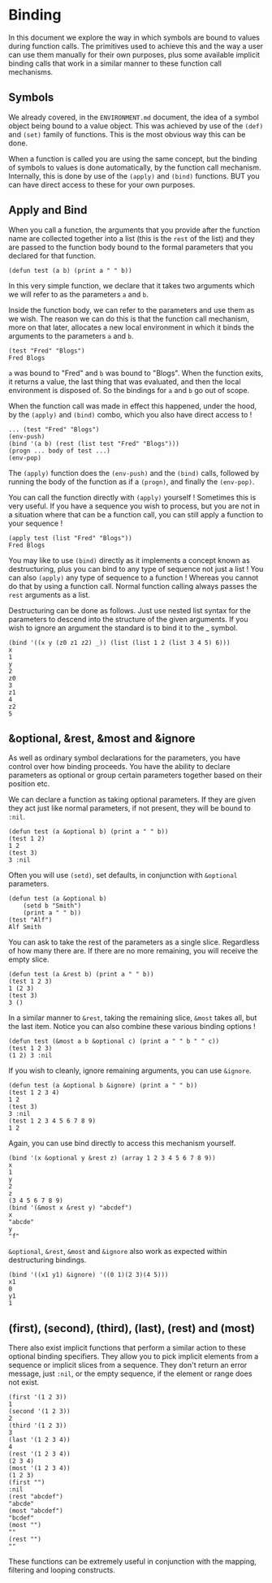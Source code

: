 # Binding

In this document we explore the way in which symbols are bound to values during
function calls. The primitives used to achieve this and the way a user can use
them manually for their own purposes, plus some available implicit binding
calls that work in a similar manner to these function call mechanisms.

## Symbols

We already covered, in the `ENVIRONMENT.md` document, the idea of a symbol
object being bound to a value object. This was achieved by use of the `(def)`
and `(set)` family of functions. This is the most obvious way this can be done.

When a function is called you are using the same concept, but the binding of
symbols to values is done automatically, by the function call mechanism.
Internally, this is done by use of the `(apply)` and `(bind)` functions. BUT
you can have direct access to these for your own purposes.

## Apply and Bind

When you call a function, the arguments that you provide after the function
name are collected together into a list (this is the `rest` of the list) and
they are passed to the function body bound to the formal parameters that you
declared for that function.

```vdu
(defun test (a b) (print a " " b))
```

In this very simple function, we declare that it takes two arguments which we
will refer to as the parameters `a` and `b`.

Inside the function body, we can refer to the parameters and use them as we
wish. The reason we can do this is that the function call mechanism, more on
that later, allocates a new local environment in which it binds the arguments
to the parameters `a` and `b`.

```vdu
(test "Fred" "Blogs")
Fred Blogs
```

`a` was bound to "Fred" and `b` was bound to "Blogs". When the function exits,
it returns a value, the last thing that was evaluated, and then the local
environment is disposed of. So the bindings for `a` and `b` go out of scope.

When the function call was made in effect this happened, under the hood, by the
`(apply)` and `(bind)` combo, which you also have direct access to !

```vdu
... (test "Fred" "Blogs")
(env-push)
(bind '(a b) (rest (list test "Fred" "Blogs")))
(progn ... body of test ...)
(env-pop)
```

The `(apply)` function does the `(env-push)` and the `(bind)` calls, followed
by running the body of the function as if a `(progn)`, and finally the
`(env-pop)`.

You can call the function directly with `(apply)` yourself ! Sometimes this is
very useful. If you have a sequence you wish to process, but you are not in a
situation where that can be a function call, you can still apply a function to
your sequence !

```vdu
(apply test (list "Fred" "Blogs"))
Fred Blogs
```

You may like to use `(bind)` directly as it implements a concept known as
destructuring, plus you can bind to any type of sequence not just a list ! You
can also `(apply)` any type of sequence to a function ! Whereas you cannot do
that by using a function call. Normal function calling always passes the `rest`
arguments as a list.

Destructuring can be done as follows. Just use nested list syntax for the
parameters to descend into the structure of the given arguments. If you wish to
ignore an argument the standard is to bind it to the _ symbol.

```vdu
(bind '((x y (z0 z1 z2) _)) (list (list 1 2 (list 3 4 5) 6)))
x
1
y
2
z0
3
z1
4
z2
5
```

## &optional, &rest, &most and &ignore

As well as ordinary symbol declarations for the parameters, you have control
over how binding proceeds. You have the ability to declare parameters as
optional or group certain parameters together based on their position etc.

We can declare a function as taking optional parameters. If they are given they
act just like normal parameters, if not present, they will be bound to `:nil`.

```vdu
(defun test (a &optional b) (print a " " b))
(test 1 2)
1 2
(test 3)
3 :nil
```

Often you will use `(setd)`, set defaults, in conjunction with `&optional`
parameters.

```vdu
(defun test (a &optional b)
	(setd b "Smith")
	(print a " " b))
(test "Alf")
Alf Smith
```

You can ask to take the rest of the parameters as a single slice. Regardless of
how many there are. If there are no more remaining, you will receive the empty
slice.

```vdu
(defun test (a &rest b) (print a " " b))
(test 1 2 3)
1 (2 3)
(test 3)
3 ()
```

In a similar manner to `&rest`, taking the remaining slice, `&most` takes all,
but the last item. Notice you can also combine these various binding options !

```vdu
(defun test (&most a b &optional c) (print a " " b " " c))
(test 1 2 3)
(1 2) 3 :nil
```

If you wish to cleanly, ignore remaining arguments, you can use `&ignore`.

```vdu
(defun test (a &optional b &ignore) (print a " " b))
(test 1 2 3 4)
1 2
(test 3)
3 :nil
(test 1 2 3 4 5 6 7 8 9)
1 2
```

Again, you can use bind directly to access this mechanism yourself.

```vdu
(bind '(x &optional y &rest z) (array 1 2 3 4 5 6 7 8 9))
x
1
y
2
z
(3 4 5 6 7 8 9)
(bind '(&most x &rest y) "abcdef")
x
"abcde"
y
"f"
```

`&optional`, `&rest`, `&most` and `&ignore` also work as expected within
destructuring bindings.

```vdu
(bind '((x1 y1) &ignore) '((0 1)(2 3)(4 5)))
x1
0
y1
1
```

## (first), (second), (third), (last), (rest) and (most)

 There also exist implicit functions that perform a similar action to these
 optional binding specifiers. They allow you to pick implicit elements from a
 sequence or implicit slices from a sequence. They don't return an error
 message, just `:nil`, or the empty sequence, if the element or range does not
 exist.

```vdu
(first '(1 2 3))
1
(second '(1 2 3))
2
(third '(1 2 3))
3
(last '(1 2 3 4))
4
(rest '(1 2 3 4))
(2 3 4)
(most '(1 2 3 4))
(1 2 3)
(first "")
:nil
(rest "abcdef")
"abcde"
(most "abcdef")
"bcdef"
(most "")
""
(rest "")
""
```

These functions can be extremely useful in conjunction with the mapping,
filtering and looping constructs.
